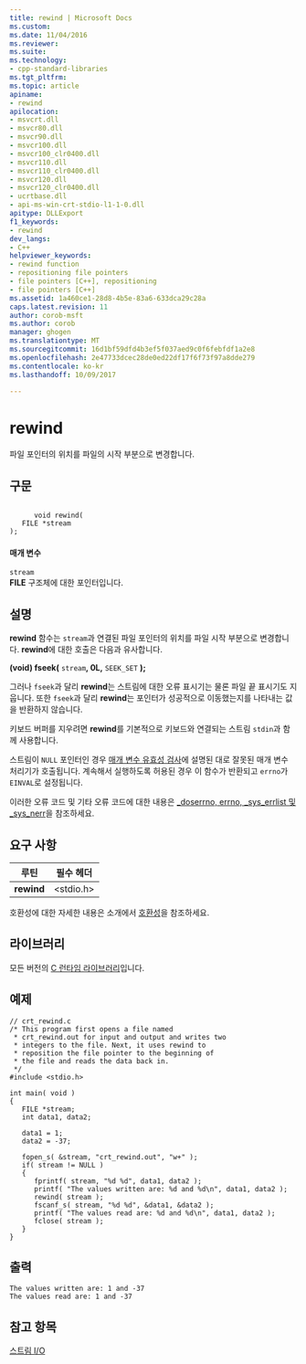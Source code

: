 ```yaml
---
title: rewind | Microsoft Docs
ms.custom: 
ms.date: 11/04/2016
ms.reviewer: 
ms.suite: 
ms.technology:
- cpp-standard-libraries
ms.tgt_pltfrm: 
ms.topic: article
apiname:
- rewind
apilocation:
- msvcrt.dll
- msvcr80.dll
- msvcr90.dll
- msvcr100.dll
- msvcr100_clr0400.dll
- msvcr110.dll
- msvcr110_clr0400.dll
- msvcr120.dll
- msvcr120_clr0400.dll
- ucrtbase.dll
- api-ms-win-crt-stdio-l1-1-0.dll
apitype: DLLExport
f1_keywords:
- rewind
dev_langs:
- C++
helpviewer_keywords:
- rewind function
- repositioning file pointers
- file pointers [C++], repositioning
- file pointers [C++]
ms.assetid: 1a460ce1-28d8-4b5e-83a6-633dca29c28a
caps.latest.revision: 11
author: corob-msft
ms.author: corob
manager: ghogen
ms.translationtype: MT
ms.sourcegitcommit: 16d1bf59dfd4b3ef5f037aed9c0f6febfdf1a2e8
ms.openlocfilehash: 2e47733dcec28de0ed22df17f6f73f97a8dde279
ms.contentlocale: ko-kr
ms.lasthandoff: 10/09/2017

---
```

# <a name="rewind"></a>rewind
파일 포인터의 위치를 파일의 시작 부분으로 변경합니다.  
  
## <a name="syntax"></a>구문  
  
```  
  
      void rewind(  
   FILE *stream   
);  
```  
  
#### <a name="parameters"></a>매개 변수  
 `stream`  
 **FILE** 구조체에 대한 포인터입니다.  
  
## <a name="remarks"></a>설명  
 **rewind** 함수는 `stream`과 연결된 파일 포인터의 위치를 파일 시작 부분으로 변경합니다. **rewind**에 대한 호출은 다음과 유사합니다.  
  
 **(void) fseek(** `stream`**, 0L,** `SEEK_SET` **);**  
  
 그러나 `fseek`과 달리 **rewind**는 스트림에 대한 오류 표시기는 물론 파일 끝 표시기도 지웁니다. 또한 `fseek`과 달리 **rewind**는 포인터가 성공적으로 이동했는지를 나타내는 값을 반환하지 않습니다.  
  
 키보드 버퍼를 지우려면 **rewind**를 기본적으로 키보드와 연결되는 스트림 `stdin`과 함께 사용합니다.  
  
 스트림이 `NULL` 포인터인 경우 [매개 변수 유효성 검사](../../c-runtime-library/parameter-validation.md)에 설명된 대로 잘못된 매개 변수 처리기가 호출됩니다. 계속해서 실행하도록 허용된 경우 이 함수가 반환되고 `errno`가 `EINVAL`로 설정됩니다.  
  
 이러한 오류 코드 및 기타 오류 코드에 대한 내용은 [_doserrno, errno, _sys_errlist 및 _sys_nerr](../../c-runtime-library/errno-doserrno-sys-errlist-and-sys-nerr.md)을 참조하세요.  
  
## <a name="requirements"></a>요구 사항  
  
|루틴|필수 헤더|  
|-------------|---------------------|  
|**rewind**|\<stdio.h>|  
  
 호환성에 대한 자세한 내용은 소개에서 [호환성](../../c-runtime-library/compatibility.md)을 참조하세요.  
  
## <a name="libraries"></a>라이브러리  
 모든 버전의 [C 런타임 라이브러리](../../c-runtime-library/crt-library-features.md)입니다.  
  
## <a name="example"></a>예제  
  
```  
// crt_rewind.c  
/* This program first opens a file named  
 * crt_rewind.out for input and output and writes two  
 * integers to the file. Next, it uses rewind to  
 * reposition the file pointer to the beginning of  
 * the file and reads the data back in.  
 */  
#include <stdio.h>  
  
int main( void )  
{  
   FILE *stream;  
   int data1, data2;  
  
   data1 = 1;  
   data2 = -37;  
  
   fopen_s( &stream, "crt_rewind.out", "w+" );  
   if( stream != NULL )  
   {  
      fprintf( stream, "%d %d", data1, data2 );  
      printf( "The values written are: %d and %d\n", data1, data2 );  
      rewind( stream );  
      fscanf_s( stream, "%d %d", &data1, &data2 );  
      printf( "The values read are: %d and %d\n", data1, data2 );  
      fclose( stream );  
   }  
}  
```  
  
## <a name="output"></a>출력  
  
```  
The values written are: 1 and -37  
The values read are: 1 and -37  
```  
  
## <a name="see-also"></a>참고 항목  
 [스트림 I/O](../../c-runtime-library/stream-i-o.md)
